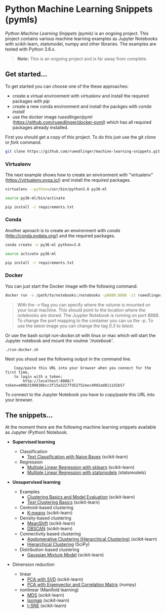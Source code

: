 #  Python Machine Learning Snippets (pymls)
_Python Machine Learning Snippets (pymls)_ is an ongoing project. This project contains various machine learning 
examples as Jupyter Notebooks with scikit-learn, statsmodel, numpy and other libraries.
The examples are tested with Python 3.6.x.

> __Note:__ This is an ongoing project and is far away from complete.

## Get started...
To get started you can choose one of the these approaches:

- create a virtual environment with _virtualenv_ and install the required packages with _pip_
- create a new conda environment and install the packges with _conda install_ 
- use the docker image _rueedlinger/pyml_ (https://github.com/rueedlinger/docker-pyml) which has all 
required packages already installed.

First you should get a copy of this project. To do this just use the git _clone_ or _fork_ command.

```bash
git clone https://github.com/rueedlinger/machine-learning-snippets.git
```

### Virtualenv
The next example shows how to create an environment with "virtualenv" (https://virtualenv.pypa.io/) 
and install the required packages.

```bash
virtualenv --python=/usr/bin/python3.6 py36-ml

source py36-ml/bin/activate

pip install -r requirements.txt
``` 

### Conda
Another aproach is to create an environment with _conda_ 
(http://conda.pydata.org/) and the required packages.

```bash
conda create -n py36-ml python=3.6

source activate py36-ml

pip install -r requirements.txt
``` 

### Docker


You can just start the Docker image with the following command.

```bash
docker run -v /path/to/notebooks:/notebooks -p8888:8888 -it rueedlinger/pyml:0.3
```

> With the _-v_ flag you can specify where the volume is mounted on your local machine. This should 
> point to the location where the notebooks are stored. The Juypter Notebook is running on port 8888. 
> To change the port mapping to the container you can us the -p. To use the latest image you can change 
> the tag _0.3_ to _latest_.


Or use the bash script _run-docker.sh_ with linux or mac which will start the Jupyter notebook and mount the voulme _'/notebook'_.

    ./run-docker.sh
    
Next you shoud see the following output in the command line.

        Copy/paste this URL into your browser when you connect for the first time,
        to login with a token:
            http://localhost:8888/?token=e00b3199838bcc3f15a3227fd52752eec4992ad8111d1b57

To connect to the Jupyter Notebook you have to copy/paste this URL into your browser.

## The snippets...
At the moment there are the following machine learning snippets available as Jupyter (Python) Notebook.

- __Supervised learning__
    - Classification
        - [Text Classification with Naive Bayes](notebooks/supervised/text_classification/text_classification.ipynb) (scikit-learn)
    - Regression
        - [Multiple Linear Regression with sklearn](notebooks/supervised/linear_regression/multiple_linear_regression_sklearn.ipynb) (scikit-learn)
        - [Multiple Linear Regression with statsmodels](notebooks/supervised/linear_regression/multiple_linear_regression_statsmodels.ipynb) (statsmodels)
- __Unsupervised learning__ 
    - Examples
        - [Clustering Basics and Model Evaluation](notebooks/unsupervised/clustering/clustering_basics_model_evaluation.ipynb) (scikit-learn)
        - [Text Clustering Basics](notebooks/unsupervised/clustering/clustering_text.ipynb) (scikit-learn)
    - Centroid-based clustering
        - [K-means](notebooks/unsupervised/clustering/kmeans/clustering_kmeans.ipynb) (scikit-learn)
    - Density-based clustering
        - [MeanShift](notebooks/unsupervised/clustering/meanshift/clustering_meanshift.ipynb) (scikit-learn)
        - [DBSCAN](notebooks/unsupervised/clustering/dbscan/clustering_dbscan.ipynb) (scikit-learn)
    - Connectivity based clustering
        - [Agglomerative Clustering (Hierarchical Clustering)](notebooks/unsupervised/clustering/agglomerative/clustering_agglomerative.ipynb) (scikit-learn)
        - [Hierarchical Clustering](notebooks/unsupervised/clustering/hclust/clustering_hclust.ipynb) (SciPy)
    - Distribution-based clustering
        - [Gaussian Mixture Model](notebooks/unsupervised/clustering/gaussian_mixture/clustering_gaussian_mixture.ipynb) (scikit-learn)
        
       
- Dimension reduction
    - linear
        - [PCA with SVD](notebooks/unsupervised/dimensionality_reduction/pca/dimensionality_reduction_pca.ipynb) (scikit-learn)
        - [PCA with Eigenvector and Correlation Matrix](notebooks/unsupervised/dimensionality_reduction/eigen/dimensionality_reduction_eigen.ipynb) (numpy)
    - nonlinear (Manifold learning)
        - [MDS](notebooks/unsupervised/dimensionality_reduction/mds/dimensionality_reduction_mds.ipynb) (scikit-learn)
        - [Isomap](notebooks/unsupervised/dimensionality_reduction/isomap/dimensionality_reduction_isomap.ipynb) (scikit-learn)
        - [t-SNE](notebooks/unsupervised/dimensionality_reduction/tsne/dimensionality_reduction_tsne.ipynb) (scikit-learn)